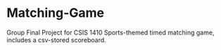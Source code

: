 # Matching-Game
Group Final Project for CSIS 1410
Sports-themed timed matching game, includes a csv-stored scoreboard.
